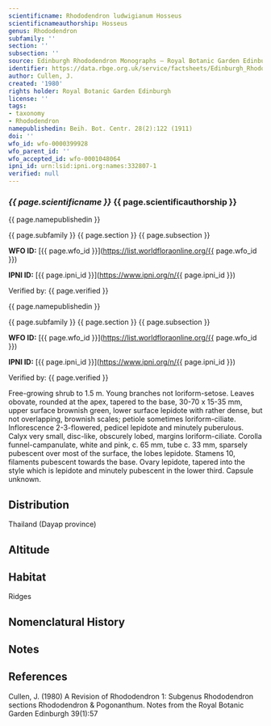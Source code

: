 ```yaml
---
scientificname: Rhododendron ludwigianum Hosseus
scientificnameauthorship: Hosseus
genus: Rhododendron
subfamily: ''
section: ''
subsection: ''
source: Edinburgh Rhododendron Monographs – Royal Botanic Garden Edinburgh
identifier: https://data.rbge.org.uk/service/factsheets/Edinburgh_Rhododendron_Monographs.xhtml
author: Cullen, J.
created: '1980'
rights holder: Royal Botanic Garden Edinburgh
license: ''
tags:
- taxonomy
- Rhododendron
namepublishedin: Beih. Bot. Centr. 28(2):122 (1911)
doi: ''
wfo_id: wfo-0000399928
wfo_parent_id: ''
wfo_accepted_id: wfo-0001048064
ipni_id: urn:lsid:ipni.org:names:332807-1
verified: null
---
```

### _{{ page.scientificname }}_ {{ page.scientificauthorship }}
 {{ page.namepublishedin }}

{{ page.subfamily }} {{ page.section }} {{ page.subsection }}

**WFO ID:** [{{ page.wfo_id }}](https://list.worldfloraonline.org/{{ page.wfo_id }})

**IPNI ID:** [{{ page.ipni_id }}](https://www.ipni.org/n/{{ page.ipni_id }})

Verified by: {{ page.verified }}

 {{ page.namepublishedin }}

{{ page.subfamily }} {{ page.section }} {{ page.subsection }}

**WFO ID:** [{{ page.wfo_id }}](https://list.worldfloraonline.org/{{ page.wfo_id }})

**IPNI ID:** [{{ page.ipni_id }}](https://www.ipni.org/n/{{ page.ipni_id }})

Verified by: {{ page.verified }}



Free-growing shrub to 1.5 m. Young branches not loriform-setose. Leaves obovate, rounded at the apex, tapered to the base, 30-70 x 15-35 mm, upper surface brownish green, lower surface lepidote with rather dense, but not overlapping, brownish scales; petiole sometimes loriform-ciliate. Inflorescence 2-3-flowered, pedicel lepidote and minutely puberulous. Calyx very small, disc-like, obscurely lobed, margins loriform-ciliate. Corolla funnel-campanulate, white and pink, c. 65 mm, tube c. 33 mm, sparsely pubescent over most of the surface, the lobes lepidote. Stamens 10, filaments pubescent towards the base. Ovary lepidote, tapered into the style which is lepidote and minutely pubescent in the lower third. Capsule unknown.

## Distribution
Thailand (Dayap province)

## Altitude


## Habitat
Ridges

## Nomenclatural History

                       
## Notes


## References

Cullen, J. (1980) A Revision of Rhododendron 1: Subgenus Rhododendron sections Rhododendron & Pogonanthum. Notes from the Royal Botanic Garden Edinburgh 39(1):57
